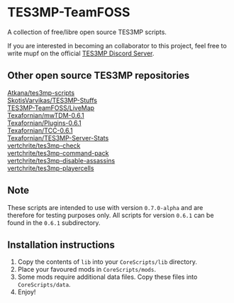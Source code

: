 # TES3MP-TeamFOSS

A collection of free/libre open source TES3MP scripts.

If you are interested in becoming an collaborator to this project, feel
free to write mupf on the official [TES3MP Discord Server](https://discord.gg/ECJk293).

## Other open source TES3MP repositories

[Atkana/tes3mp-scripts](https://github.com/Atkana/tes3mp-scripts/)  
[SkotisVarvikas/TES3MP-Stuffs](https://github.com/SkotisVarvikas/TES3MP-Stuffs)  
[TES3MP-TeamFOSS/LiveMap](https://github.com/TES3MP-TeamFOSS/LiveMap)  
[Texafornian/mwTDM-0.6.1](https://github.com/Texafornian/mwTDM-0.6.1)  
[Texafornian/Plugins-0.6.1](https://github.com/Texafornian/Plugins-0.6.1)  
[Texafornian/TCC-0.6.1](https://github.com/Texafornian/TCC-0.6.1)  
[Texafornian/TES3MP-Server-Stats](https://github.com/Texafornian/TES3MP-Server-Stats)  
[vertchrite/tes3mp-check](https://github.com/vertchrite/tes3mp-check)  
[vertchrite/tes3mp-command-pack](https://github.com/vertchrite/tes3mp-command-pack)  
[vertchrite/tes3mp-disable-assassins](https://github.com/vertchrite/tes3mp-disable-assassins)  
[vertchrite/tes3mp-playercells](https://github.com/vertchrite/tes3mp-playercells)  

## Note

These scripts are intended to use with version `0.7.0-alpha` and are
therefore for testing purposes only. All scripts for version `0.6.1` can
be found in the `0.6.1` subdirectory.

## Installation instructions

1. Copy the contents of `lib` into your `CoreScripts/lib` directory.
2. Place your favoured mods in `CoreScripts/mods`.
3. Some mods require additional data files. Copy these files into `CoreScripts/data`.
4. Enjoy!
